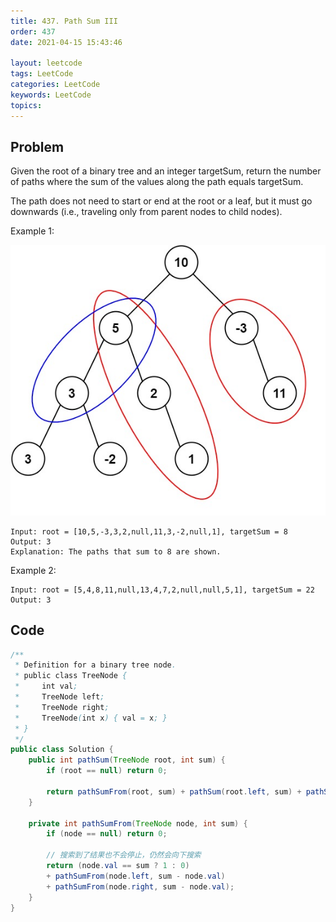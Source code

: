 ```yaml
---
title: 437. Path Sum III
order: 437
date: 2021-04-15 15:43:46

layout: leetcode
tags: LeetCode
categories: LeetCode
keywords: LeetCode
topics:
---
```


## Problem

Given the root of a binary tree and an integer targetSum, return the number of paths where the sum of the values along the path equals targetSum.

The path does not need to start or end at the root or a leaf, but it must go downwards (i.e., traveling only from parent nodes to child nodes).

Example 1:

![image tooltip here](./assets/437.jpeg)

```
Input: root = [10,5,-3,3,2,null,11,3,-2,null,1], targetSum = 8
Output: 3
Explanation: The paths that sum to 8 are shown.
```

Example 2:

```
Input: root = [5,4,8,11,null,13,4,7,2,null,null,5,1], targetSum = 22
Output: 3
```

## Code

```java
/**
 * Definition for a binary tree node.
 * public class TreeNode {
 *     int val;
 *     TreeNode left;
 *     TreeNode right;
 *     TreeNode(int x) { val = x; }
 * }
 */
public class Solution {
    public int pathSum(TreeNode root, int sum) {
        if (root == null) return 0;

        return pathSumFrom(root, sum) + pathSum(root.left, sum) + pathSum(root.right, sum);
    }

    private int pathSumFrom(TreeNode node, int sum) {
        if (node == null) return 0;

        // 搜索到了结果也不会停止，仍然会向下搜索
        return (node.val == sum ? 1 : 0)
        + pathSumFrom(node.left, sum - node.val)
        + pathSumFrom(node.right, sum - node.val);
    }
}
```
